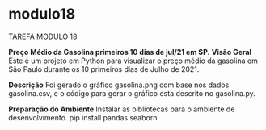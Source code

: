 # modulo18
TAREFA MODULO 18

 **Preço Médio da Gasolina primeiros 10 dias de jul/21 em SP.** 
 **Visão Geral**
 Este é um projeto em Python para visualizar o preço médio da gasolina em São Paulo durante os 10 primeiros dias de Julho de 2021. 

**Descrição**
 Foi gerado o gráfico gasolina.png com base nos dados gasolina.csv, e o código para gerar o gráfico esta descrito no gasolina.py.

 **Preparação do Ambiente**
 Instalar as bibliotecas para o ambiente de desenvolvimento.
 pip install pandas seaborn